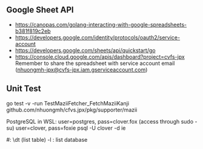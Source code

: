 
## Google Sheet API
- https://canopas.com/golang-interacting-with-google-spreadsheets-b381f819c2eb
- https://developers.google.com/identity/protocols/oauth2/service-account
- https://developers.google.com/sheets/api/quickstart/go
- https://console.cloud.google.com/apis/dashboard?project=cvfs-jpx
Remember to share the spreadsheet with service account email (nhuongmh-jpx@cvfs-jpx.iam.gserviceaccount.com)


## Unit Test
go test -v -run TestMaziiFetcher_FetchMaziiKanji github.com/nhuongmh/cfvs.jpx/pkg/supporter/mazii


PostgreSQL in WSL:
user=postgres, pass=clover.fox (access through sudo -su)
user=clover, pass=foxie
psql -U clover -d ie

#: \dt (list table)
-l : list database